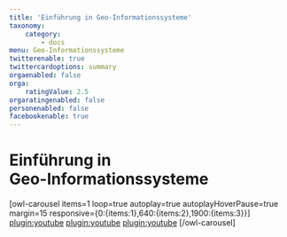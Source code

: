 ```yaml
---
title: 'Einführung in Geo-Informationssysteme'
taxonomy:
    category:
        - docs
menu: Geo-Informationssysteme
twitterenable: true
twittercardoptions: summary
orgaenabled: false
orga:
    ratingValue: 2.5
orgaratingenabled: false
personenabled: false
facebookenable: true
---
```


# Einführung in <br>Geo-Informationssysteme

[owl-carousel items=1 loop=true autoplay=true autoplayHoverPause=true margin=15 responsive={0:{items:1},640:{items:2},1900:{items:3}}]
[plugin:youtube](https://youtu.be/AJNEp0kHocA)<!-- Teaser -->
[plugin:youtube](https://youtu.be/4KRFPHKOkjQ)<!-- lecture -->
[plugin:youtube](https://youtu.be/3ORqTKuRHik)<!-- uebung -->
[/owl-carousel]

<script type="application/ld+json"> 
{
  "@context": "http://schema.org",
  "@type": "Course",
  "name": "Einführung in Geo-Informationssysteme (GIS)",
  "description": "GIS bezeichnet sowohl eine Technologie, Produkte als auch Vorhaben zur Bereitstellung und Behandlung von Geoinformationen.",
  "provider": {
    "@type": "Organization",
    "name": "OpenGeoEdu",
    "sameAs": "https://www.opengeoedu.de"
  }
} 
</script> 